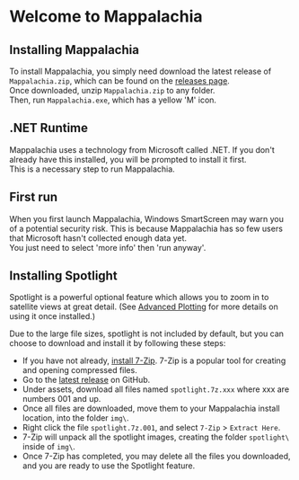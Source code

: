 # Welcome to Mappalachia

## Installing Mappalachia
To install Mappalachia, you simply need download the latest release of `Mappalachia.zip`, which can be found on the [releases page](https://github.com/AHeroicLlama/Mappalachia/releases/).<br/>
Once downloaded, unzip `Mappalachia.zip` to any folder.<br/>
Then, run `Mappalachia.exe`, which has a yellow 'M' icon.<br/>

## .NET Runtime
Mappalachia uses a technology from Microsoft called .NET. If you don't already have this installed, you will be prompted to install it first.<br/>
This is a necessary step to run Mappalachia.

## First run
When you first launch Mappalachia, Windows SmartScreen may warn you of a potential security risk. This is because Mappalachia has so few users that Microsoft hasn't collected enough data yet.<br>
You just need to select 'more info' then 'run anyway'.<br/>

## Installing Spotlight
Spotlight is a powerful optional feature which allows you to zoom in to satellite views at great detail. (See [Advanced Plotting](Advanced_plotting.md) for more details on using it once installed.)<br/>

Due to the large file sizes, spotlight is not included by default, but you can choose to download and install it by following these steps:<br/>
* If you have not already, [install 7-Zip](https://www.7-zip.org/download.html). 7-Zip is a popular tool for creating and opening compressed files.
* Go to the [latest release](https://github.com/AHeroicLlama/Mappalachia/releases/latest) on GitHub.
* Under assets, download all files named `spotlight.7z.xxx` where xxx are numbers 001 and up.
* Once all files are downloaded, move them to your Mappalachia install location, into the folder `img\`.
* Right click the file `spotlight.7z.001`, and select `7-Zip` > `Extract Here`.
* 7-Zip will unpack all the spotlight images, creating the folder `spotlight\` inside of `img\`.
* Once 7-Zip has completed, you may delete all the files you downloaded, and you are ready to use the Spotlight feature.


